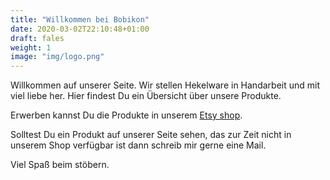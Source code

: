 ```yaml
---
title: "Willkommen bei Bobikon"
date: 2020-03-02T22:10:48+01:00
draft: fales
weight: 1
image: "img/logo.png"
---
```



Willkommen auf unserer Seite. Wir stellen Hekelware in Handarbeit und mit viel liebe her.
Hier findest Du ein Übersicht über unsere Produkte.
<!--more-->
Erwerben kannst Du die Produkte in unserem [Etsy shop](https://www.etsy.com/de/shop/BobiKon).

Solltest Du ein Produkt auf unserer Seite sehen, das zur Zeit nicht in unserem Shop
verfügbar ist dann schreib mir gerne eine Mail.

Viel Spaß beim stöbern.
